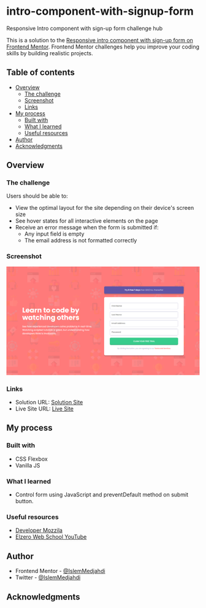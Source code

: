 # intro-component-with-signup-form
Responsive Intro component with sign-up form challenge hub

This is a solution to the [Responsive intro component with sign-up form on Frontend Mentor](https://www.frontendmentor.io/challenges/fylo-landing-page-with-two-column-layout-5ca5ef041e82137ec91a50f5). Frontend Mentor challenges help you improve your coding skills by building realistic projects. 

## Table of contents

- [Overview](#overview)
  - [The challenge](#the-challenge)
  - [Screenshot](#screenshot)
  - [Links](#links)
- [My process](#my-process)
  - [Built with](#built-with)
  - [What I learned](#what-i-learned)
  - [Useful resources](#useful-resources)
- [Author](#author)
- [Acknowledgments](#acknowledgments)


## Overview

### The challenge

Users should be able to:

- View the optimal layout for the site depending on their device's screen size
- See hover states for all interactive elements on the page
- Receive an error message when the form is submitted if:
  - Any input field is empty
  - The email address is not formatted correctly
 
### Screenshot

![](./Screenshot.png)

### Links

- Solution URL: [Solution Site](https://www.frontendmentor.io/solutions/responsive-intro-component-with-signup-form-HZ2kF5nM8)
- Live Site URL: [Live Site](https://islemmedjahdi.github.io/intro-component-with-signup-form/)

## My process

### Built with

- CSS Flexbox
- Vanilla JS

### What I learned

- Control form using JavaScript and preventDefault method on submit button.
 
### Useful resources

- [Developer Mozzila](https://developer.mozilla.org) 
- [Elzero Web School YouTube](https://www.youtube.com/c/ElzeroInfo)

## Author

- Frontend Mentor - [@IslemMedjahdi](https://www.frontendmentor.io/profile/IslemMedjahdi)
- Twitter - [@IslemMedjahdi](https://twitter.com/IslemMedjahdi)


## Acknowledgments
